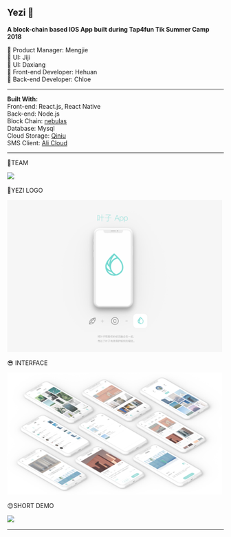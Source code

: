 
## Yezi  :leaves:
**A block-chain based IOS App built during Tap4fun Tik Summer Camp 2018**

:girl: Product Manager: Mengjie   
:girl: UI: Jiji   
:girl: UI: Daxiang  
:boy: Front-end Developer: Hehuan  
:girl: Back-end Developer: Chloe   

----
**Built With:**  
Front-end: React.js, React Native    
Back-end: Node.js  
Block Chain: [nebulas ](https://nebulas.io/)    
Database: Mysql   
Cloud Storage: [Qiniu](https://www.qiniu.com/products/kodo)   
SMS Client: [Ali Cloud](https://cn.aliyun.com/)   

----
:star2:TEAM  

<img src="https://github.com/teamYezi/Yezi/blob/master/team.jpg?raw=true" width="500" height=auto />  

:heartbeat:YEZI LOGO   

<img src="https://github.com/teamYezi/Yezi/blob/master/logo.jpg?raw=true" width="500" height=auto />  

:sunglasses: INTERFACE  

<img src="https://github.com/teamYezi/Yezi/blob/master/ui.jpg?raw=true" width="500" height=auto />  

:heart_eyes:SHORT DEMO  

<img src="https://github.com/teamYezi/Yezi/blob/master/510.gif?raw=true" width="500" height=auto />  


----
